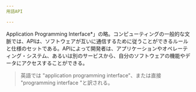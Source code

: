 ```yaml
---
用語API

---
```

Application Programming Interface*」の略。コンピューティングの一般的な文脈では、APIは、ソフトウェアが互いに通信するために従うことができるルールと仕様のセットである。APIによって開発者は、アプリケーションやオペレーティング・システム、あるいは別のサービスから、自分のソフトウェアの機能やデータにアクセスすることができる。

> 英語では "application programming interface"、または直接 "programming interface "と訳される。